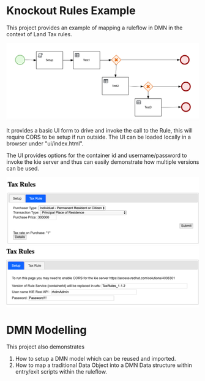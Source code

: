Knockout Rules Example
=======================

This project provides an example of mapping a ruleflow in DMN in the context of Land Tax rules. 

![alt text](ui/images/TaxRules.png?raw=true "Tax Rule Flow")

It provides a basic UI form to drive and invoke the call to the Rule, this will require CORS to be setup if run outside. The UI can be loaded locally in a browser under "ui/index.html".

The UI provides options for the container id and username/password to invoke the kie server and thus can easily demonstrate how multiple versions can be used.

![alt text](ui/images/ui1.png?raw=true "UI")
![alt text](ui/images/ui2.png?raw=true "UI")

DMN Modelling
=============
This project also demonstrates 
1. How to setup a DMN model which can be reused and imported.
2. How to map a traditional Data Object into a DMN Data structure within entry/exit scripts within the ruleflow.


